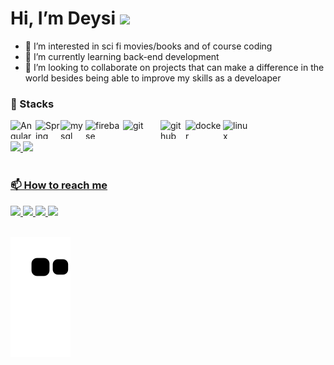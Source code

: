
#  Hi, I’m Deysi <img src="https://media.giphy.com/media/hvRJCLFzcasrR4ia7z/giphy.gif" width="30px">
- 👀 I’m interested in sci fi movies/books and of course coding
- 🌱 I’m currently learning back-end development
- 💞️ I’m looking to collaborate on projects that can make a difference in the world besides being able to improve my skills as a develoaper <br>

 ### 💼 Stacks
<img align="left" alt="Angular" height="30" width="40"  src="https://cdn.jsdelivr.net/gh/devicons/devicon/icons/angularjs/angularjs-original.svg" />
<img align="left" alt="Spring" height="30" width="40" src="https://cdn.jsdelivr.net/gh/devicons/devicon/icons/spring/spring-original-wordmark.svg" />
<img align="left" alt="mysql" height="30" width="40" src="https://cdn.jsdelivr.net/gh/devicons/devicon/icons/mysql/mysql-original-wordmark.svg" /> 
<img align="left" alt="firebase" height="30" width="60" src="https://cdn.jsdelivr.net/gh/devicons/devicon/icons/firebase/firebase-plain-wordmark.svg" /> 
<img align="left" alt="git" height="30" width="60" src="https://cdn.jsdelivr.net/gh/devicons/devicon/icons/git/git-original-wordmark.svg" /> 
<img align="left" alt="github" height="30" width="40" src="https://cdn.jsdelivr.net/gh/devicons/devicon/icons/github/github-original.svg" /> 
<img align="left" alt="docker" height="30" width="60" src="https://cdn.jsdelivr.net/gh/devicons/devicon/icons/docker/docker-plain-wordmark.svg" /> 
<img align="left" alt="linux" height="30" width="40" src="https://cdn.jsdelivr.net/gh/devicons/devicon/icons/linux/linux-original.svg" /> 

<br>
<br>
<div>

 <a href="https://github.com/DeysiLopes">
 <img height="180em" src="https://github-readme-stats.vercel.app/api?username=DeysiLopes&show_icons=true&theme=dracula&include_all_commits=true&count_private=true"/>
 <img height="180em" src="https://github-readme-stats.vercel.app/api/top-langs/?username=DeysiLopes&layout=compact&langs_count=7&theme=dracula"/>

</div> <br>


### 📫 How to reach me 
<div>
<a href="https://www.linkedin.com/in/deysilopes21" alt="linkedin" target="_blank">

<img src="https://img.shields.io/badge/LinkedIn-0077B5?style=for-the-badge&logo=linkedin&logoColor=white" target="_blank">

</a>

<a href="mailto:<deysilinconl@gmail.com>" alt="gmail" target="_blank">

<img src="https://img.shields.io/badge/Gmail-D14836?style=for-the-badge&logo=gmail&logoColor=white" target="_blank" />

</a>
  <a href="https://www.instagram.com/deysii_lps/" alt="instagram" target="_blank">

<img src="https://img.shields.io/badge/Instagram-E4405F?style=for-the-badge&logo=instagram&logoColor=white" target="_blank">

</a>

<a href="https://t.me/ladyprimm" alt="telegram" target="_blank">

<img src="https://img.shields.io/badge/Telegram-2CA5E0?style=for-the-badge&logo=telegram&logoColor=white" target="_blank"/>

</a>
  
  
  
</div> <br>



![Snake animation](https://github.com/DeysiLopes/DeysiLopes/blob/output/github-contribution-grid-snake.svg)

<!---
DeysiLopes/DeysiLopes is a ✨ special ✨ repository because its `README.md` (this file) appears on your GitHub profile.
You can click the Preview link to take a look at your changes.
--->



